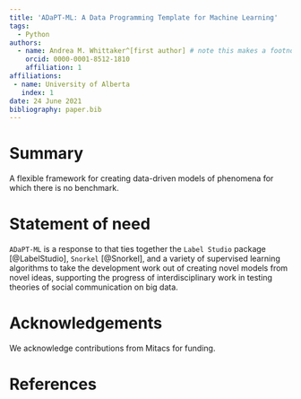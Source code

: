 ```yaml
---
title: 'ADaPT-ML: A Data Programming Template for Machine Learning'
tags:
  - Python
authors:
  - name: Andrea M. Whittaker^[first author] # note this makes a footnote saying 'first author'
    orcid: 0000-0001-8512-1810
    affiliation: 1
affiliations:
 - name: University of Alberta
   index: 1
date: 24 June 2021
bibliography: paper.bib
---
```


# Summary

A flexible framework for creating data-driven models of phenomena for which there is no benchmark.

# Statement of need

`ADaPT-ML` is a response to  that ties together the `Label Studio` package [@LabelStudio],
`Snorkel` [@Snorkel], and a variety of supervised learning algorithms
to take the development work out of creating novel models from novel ideas, supporting
the progress of interdisciplinary work in testing theories of social communication on
big data.

# Acknowledgements

We acknowledge contributions from Mitacs for funding.

# References
